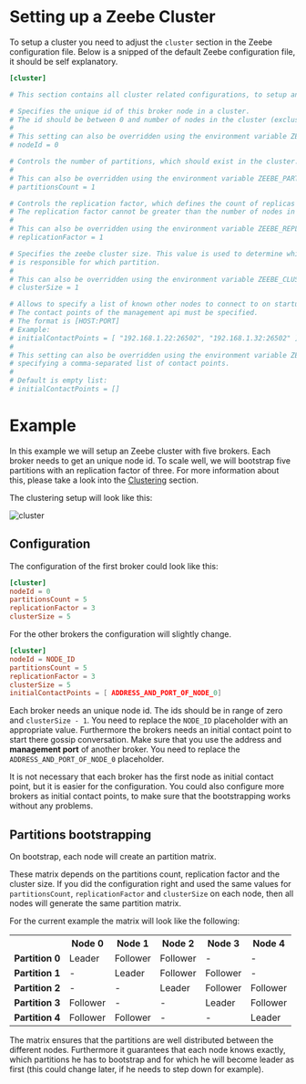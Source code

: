 # Setting up a Zeebe Cluster

To setup a cluster you need to adjust the `cluster` section
in the Zeebe configuration file. Below is a snipped
of the default Zeebe configuration file, it should be self explanatory.

```toml
[cluster]

# This section contains all cluster related configurations, to setup an zeebe cluster

# Specifies the unique id of this broker node in a cluster.
# The id should be between 0 and number of nodes in the cluster (exclusive).
#
# This setting can also be overridden using the environment variable ZEEBE_NODE_ID.
# nodeId = 0

# Controls the number of partitions, which should exist in the cluster.
#
# This can also be overridden using the environment variable ZEEBE_PARTITIONS_COUNT.
# partitionsCount = 1

# Controls the replication factor, which defines the count of replicas per partition.
# The replication factor cannot be greater than the number of nodes in the cluster.
#
# This can also be overridden using the environment variable ZEEBE_REPLICATION_FACTOR.
# replicationFactor = 1

# Specifies the zeebe cluster size. This value is used to determine which broker
# is responsible for which partition.
#
# This can also be overridden using the environment variable ZEEBE_CLUSTER_SIZE.
# clusterSize = 1

# Allows to specify a list of known other nodes to connect to on startup
# The contact points of the management api must be specified.
# The format is [HOST:PORT]
# Example:
# initialContactPoints = [ "192.168.1.22:26502", "192.168.1.32:26502" ]
#
# This setting can also be overridden using the environment variable ZEEBE_CONTACT_POINTS
# specifying a comma-separated list of contact points.
#
# Default is empty list:
# initialContactPoints = []
```

# Example

In this example we will setup an Zeebe cluster with
five brokers. Each broker needs to get an unique node id.
To scale well, we will bootstrap five partitions
with an replication factor of three. For more information about this,
please take a look into the [Clustering](/basics/clustering.html) section.

The clustering setup will look like this:

![cluster](/operations/example-setup-cluster.png)

## Configuration

The configuration of the first broker could look like this:
```toml
[cluster]
nodeId = 0
partitionsCount = 5
replicationFactor = 3
clusterSize = 5
```

For the other brokers the configuration will slightly change.
```toml
[cluster]
nodeId = NODE_ID
partitionsCount = 5
replicationFactor = 3
clusterSize = 5
initialContactPoints = [ ADDRESS_AND_PORT_OF_NODE_0]
```

Each broker needs an unique node id. The ids should be in range of
zero and `clusterSize - 1`. You need to replace the `NODE_ID` placeholder with an
appropriate value. Furthermore the
brokers needs an initial contact point to start there gossip
conversation. Make sure that you use the address and
**management port** of another broker. You need to replace the
`ADDRESS_AND_PORT_OF_NODE_0` placeholder.

It is not necessary that each broker has the first
node as initial contact point, but it is easier
for the configuration. You could also configure more
brokers as initial contact points, to make sure that
the bootstrapping works without any problems.

## Partitions bootstrapping

On bootstrap, each node will create an partition matrix.

These matrix depends on the partitions count, replication factor and
the cluster size. If you did the configuration right and
used the same values for `partitionsCount`, `replicationFactor`
and `clusterSize` on each node, then all nodes will generate
the same partition matrix.

For the current example the matrix will look like the following:

<table>
<tr>
    <th></th>
    <th>Node 0</th>
    <th>Node 1</th>
    <th>Node 2</th>
    <th>Node 3</th>
    <th>Node 4</th>
</tr>

<!-- Partition 0 -->
<tr>
 <td><b>Partition 0</b></td>
 <td>Leader</td>
 <td>Follower</td>
 <td>Follower</td>
 <td>-</td>
 <td>-</td>
</tr>

<!-- Partition 1 -->
<tr>
 <td><b>Partition 1</b></td>
 <td>-</td>
 <td>Leader</td>
 <td>Follower</td>
 <td>Follower</td>
 <td>-</td>
</tr>

<!-- Partition 2 -->
<tr>
 <td><b>Partition 2</b></td>
 <td>-</td>
 <td>-</td>
 <td>Leader</td>
 <td>Follower</td>
 <td>Follower</td>
</tr>

<!-- Partition 3 -->
<tr>
 <td><b>Partition 3</b></td>
 <td>Follower</td>
 <td>-</td>
 <td>-</td>
 <td>Leader</td>
 <td>Follower</td>
</tr>

<!-- Partition 4 -->
<tr>
 <td><b>Partition 4</b></td>
 <td>Follower</td>
 <td>Follower</td>
 <td>-</td>
 <td>-</td>
 <td>Leader</td>
</tr>

</table>

The matrix ensures that the partitions are well distributed
between the different nodes. Furthermore it guarantees that
each node knows exactly, which partitions he has
to bootstrap and for which he will become leader as first (this
could change later, if he needs to step down for example).
